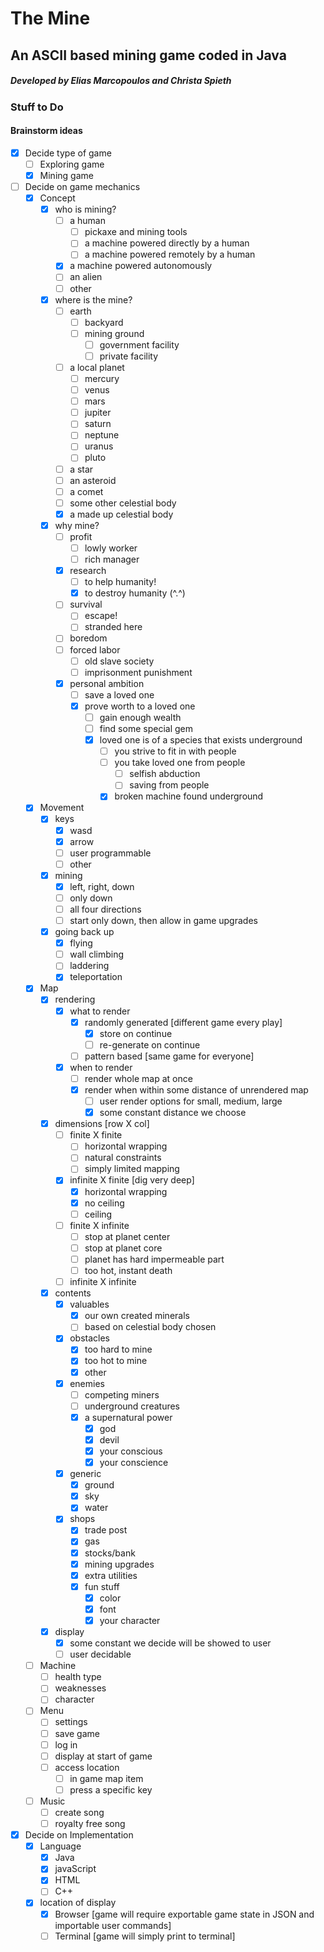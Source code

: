 # The Mine
## An ASCII based mining game coded in Java
##### Developed by Elias Marcopoulos and Christa Spieth

### Stuff to Do
#### Brainstorm ideas
- [x] Decide type of game
  - [ ] Exploring game
  - [x] Mining game
- [ ] Decide on game mechanics
  - [x] Concept
    - [x] who is mining?
      - [ ] a human
        - [ ] pickaxe and mining tools
        - [ ] a machine powered directly by a human
        - [ ] a machine powered remotely by a human
      - [x] a machine powered autonomously
      - [ ] an alien
      - [ ] other
    - [x] where is the mine?
      - [ ] earth
        - [ ] backyard
        - [ ] mining ground
          - [ ] government facility
          - [ ] private facility
      - [ ] a local planet
        - [ ] mercury
        - [ ] venus
        - [ ] mars
        - [ ] jupiter
        - [ ] saturn
        - [ ] neptune
        - [ ] uranus
        - [ ] pluto
      - [ ] a star
      - [ ] an asteroid
      - [ ] a comet
      - [ ] some other celestial body
      - [x] a made up celestial body
    - [x] why mine?
      - [ ] profit
        - [ ] lowly worker
        - [ ] rich manager
      - [x] research
        - [ ] to help humanity!
        - [x] to destroy humanity (^.^)
      - [ ] survival
        - [ ] escape!
        - [ ] stranded here
      - [ ] boredom
      - [ ] forced labor
        - [ ] old slave society
        - [ ] imprisonment punishment
      - [x] personal ambition
        - [ ] save a loved one
        - [x] prove worth to a loved one
          - [ ] gain enough wealth
          - [ ] find some special gem
          - [x] loved one is of a species that exists underground
            - [ ] you strive to fit in with people
            - [ ] you take loved one from people
              - [ ] selfish abduction
              - [ ] saving from people
            - [x] broken machine found underground
  - [x] Movement
    - [x] keys
      - [x] wasd
      - [x] arrow
      - [ ] user programmable
      - [ ] other
    - [x] mining
      - [x] left, right, down
      - [ ] only down
      - [ ] all four directions
      - [ ] start only down, then allow in game upgrades
    - [x] going back up
      - [x] flying
      - [ ] wall climbing
      - [ ] laddering
      - [x] teleportation
  - [x] Map
    - [x] rendering
      - [x] what to render
        - [x] randomly generated [different game every play]
          - [x] store on continue
          - [ ] re-generate on continue
        - [ ] pattern based [same game for everyone]
      - [x] when to render
        - [ ] render whole map at once
        - [x] render when within some distance of unrendered map
          - [ ] user render options for small, medium, large
          - [x] some constant distance we choose
    - [x] dimensions [row X col]
      - [ ] finite X finite
        - [ ] horizontal wrapping
        - [ ] natural constraints
        - [ ] simply limited mapping
      - [x] infinite X finite [dig very deep]
        - [x] horizontal wrapping
        - [x] no ceiling
        - [ ] ceiling
      - [ ] finite X infinite 
        - [ ] stop at planet center
        - [ ] stop at planet core
        - [ ] planet has hard impermeable part
        - [ ] too hot, instant death
      - [ ] infinite X infinite
    - [x] contents
      - [x] valuables
        - [x] our own created minerals
        - [ ] based on celestial body chosen
      - [x] obstacles
        - [x] too hard to mine
        - [x] too hot to mine
        - [x] other
      - [x] enemies
        - [ ] competing miners
        - [ ] underground creatures
        - [x] a supernatural power
          - [x] god
          - [x] devil
          - [x] your conscious
          - [x] your conscience
      - [x] generic
        - [x] ground
        - [x] sky
        - [x] water
      - [x] shops
        - [x] trade post
        - [x] gas
        - [x] stocks/bank
        - [x] mining upgrades
        - [x] extra utilities
        - [x] fun stuff
          - [x] color
          - [x] font
          - [x] your character
    - [x] display
      - [x] some constant we decide will be showed to user
      - [ ] user decidable
  - [ ] Machine
    - [ ] health type
    - [ ] weaknesses
    - [ ] character
  - [ ] Menu
    - [ ] settings
    - [ ] save game
    - [ ] log in
    - [ ] display at start of game
    - [ ] access location
      - [ ] in game map item
      - [ ] press a specific key
  - [ ] Music
    - [ ] create song
    - [ ] royalty free song
- [x] Decide on Implementation
  - [x] Language
    - [x] Java
    - [x] javaScript
    - [x] HTML
    - [ ] C++
  - [x] location of display
    - [x] Browser [game will require exportable game state in JSON and importable user commands]
    - [ ] Terminal [game will simply print to terminal]